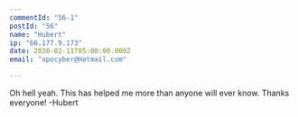 ```yaml
---
commentId: "56-1"
postId: "56"
name: "Hubert"
ip: "66.177.9.173"
date: 2030-02-11T05:00:00.000Z
email: "apocyber@Hotmail.com"

---
```

<p>Oh hell yeah.  This has helped me more than anyone will ever know.  Thanks everyone!
-Hubert</p>